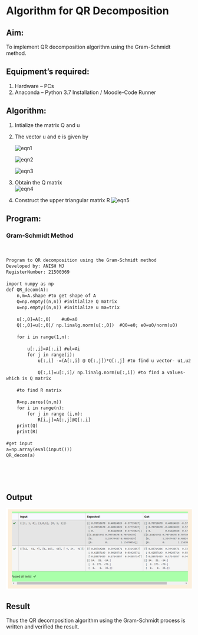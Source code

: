 # Algorithm for QR Decomposition
## Aim:
To implement QR decomposition algorithm using the Gram-Schmidt method.
## Equipment’s required:
1.	Hardware – PCs
2.	Anaconda – Python 3.7 Installation / Moodle-Code Runner
## Algorithm:
1.	Intialize the matrix Q and u
2.	The vector u and e is given by

    ![eqn1](./ex4.jpg)

    ![eqn2](./ex6.jpg)

    ![eqn3](./ex3.jpg)

3.	Obtain the Q matrix   
    ![eqn4](./ex1.jpg)
4.	Construct the upper triangular matrix R
    ![eqn5](./ex2.jpg)



## Program:
### Gram-Schmidt Method
```

 
Program to QR decomposition using the Gram-Schmidt method
Developed by: ANISH MJ  
RegisterNumber: 21500369

import numpy as np
def QR_decom(A):
    n,m=A.shape #to get shape of A
    Q=np.empty((n,n)) #initialize Q matrix
    u=np.empty((n,n)) #initialize u ma=trix
    
    u[:,0]=A[:,0]    #u0=a0
    Q[:,0]=u[:,0]/ np.linalg.norm(u[:,0])  #Q0=e0; e0=u0/norm(u0)
    
    for i in range(1,n):
        
        u[:,i]=A[:,i] #ul=Ai
        for j in range(i):
            u[:,i] -=(A[:,i] @ Q[:,j])*Q[:,j] #to find u vector- u1,u2 
            
            Q[:,i]=u[:,i]/ np.linalg.norm(u[:,i]) #to find a values-which is Q matrix
            
    #to find R matrix
    
    R=np.zeros((n,m))
    for i in range(n):
        for j in range (i,m):
            R[i,j]=A[:,j]@Q[:,i]
    print(Q)
    print(R)
    
#get input
a=np.array(eval(input()))
QR_decom(a)





```

## Output

![QRdecomposition](QR.png)



## Result
Thus the QR decomposition algorithm using the Gram-Schmidt process is written and verified the result.